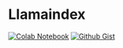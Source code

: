 # Llamaindex
<a href="https://colab.research.google.com/drive/1E6Gi6oL3opx6529AXoI9oKrxPVT4xrcc#scrollTo=0XRlrZ4aHqJD/"><img src="https://img.shields.io/badge/colab-notebook-orange" alt="Colab Notebook"/></a>
<a href="https://gist.github.com/shiv-rna/a8e5883b3adc53ef2af8b7b985b9a951"><img src="https://img.shields.io/badge/gist-notebook-dark-blue" alt="Github Gist"/></a>


